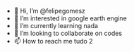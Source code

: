 - 👋 Hi, I’m @felipegomesz
- 👀 I’m interested in google earth engine
- 🌱 I’m currently learning nada
- 💞️ I’m looking to collaborate on codes
- 📫 How to reach me tudo 2

<!---
felipegomesz/felipegomesz is a ✨ special ✨ repository because its `README.md` (this file) appears on your GitHub profile.
You can click the Preview link to take a look at your changes.
--->

